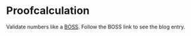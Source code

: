 # Proofcalculation
Validate numbers like a
[BOSS](https://htmlpreview.github.io/?https://github.com/hoehleatsu/Proofcalculation/blob/master/proofCalculation.html).
Follow the BOSS link to see the blog entry.
